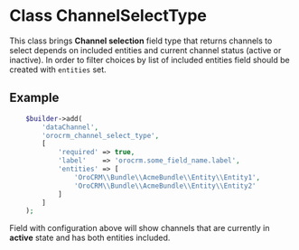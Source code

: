 # Class ChannelSelectType

This class brings **Channel selection** field type that returns channels to select depends on included entities and
current channel status (active or inactive). In order to filter choices by list of included entities field should be created
with  `entities` set.

## Example

```php
    $builder->add(
        'dataChannel',
        'orocrm_channel_select_type',
        [
            'required' => true,
            'label'    => 'orocrm.some_field_name.label',
            'entities' => [
                'OroCRM\\Bundle\\AcmeBundle\\Entity\\Entity1',
                'OroCRM\\Bundle\\AcmeBundle\\Entity\\Entity2'
            ]
        ]
    );
```

Field with configuration above will show channels that are currently in **active** state and has both entities included.
